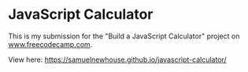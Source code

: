 # JavaScript Calculator

This is my submission for the "Build a JavaScript Calculator" project on www.freecodecamp.com.

View here: https://samuelnewhouse.github.io/javascript-calculator/